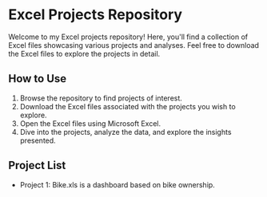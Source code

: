 # **Excel Projects Repository**

Welcome to my Excel projects repository! Here, you'll find a collection of Excel files showcasing various projects and analyses. Feel free to download the Excel files to explore the projects in detail.

## How to Use

1. Browse the repository to find projects of interest.
2. Download the Excel files associated with the projects you wish to explore.
3. Open the Excel files using Microsoft Excel.
4. Dive into the projects, analyze the data, and explore the insights presented.

## Project List

- Project 1: Bike.xls is a dashboard based on bike ownership.

